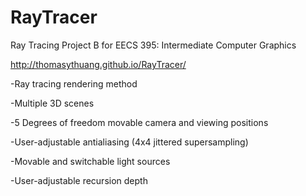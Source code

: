 RayTracer
==================

Ray Tracing Project B for EECS 395: Intermediate Computer Graphics

http://thomasythuang.github.io/RayTracer/

-Ray tracing rendering method

-Multiple 3D scenes

-5 Degrees of freedom movable camera and viewing positions

-User-adjustable antialiasing (4x4 jittered supersampling)

-Movable and switchable light sources

-User-adjustable recursion depth
